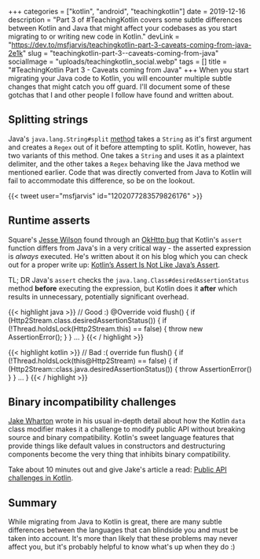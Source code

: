 +++
categories = ["kotlin", "android", "teachingkotlin"]
date = 2019-12-16
description = "Part 3 of #TeachingKotlin covers some subtle differences between Kotlin and Java that might affect your codebases as you start migrating to or writing new code in Kotlin."
devLink = "https://dev.to/msfjarvis/teachingkotlin-part-3-caveats-coming-from-java-2e1k"
slug = "teachingkotlin-part-3--caveats-coming-from-java"
socialImage = "uploads/teachingkotlin_social.webp"
tags = []
title = "#TeachingKotlin Part 3 - Caveats coming from Java"
+++
When you start migrating your Java code to Kotlin, you will encounter multiple subtle changes that might catch you off guard. I'll document some of these gotchas that I and other people I follow have found and written about.

## Splitting strings

Java's `java.lang.String#split` [method](https://docs.oracle.com/javase/8/docs/api/java/lang/String.html#split-java.lang.String-) takes a `String` as it's first argument and creates a `Regex` out of it before attempting to split. Kotlin, however, has two variants of this method. One takes a `String` and uses it as a plaintext delimiter, and the other takes a `Regex` behaving like the Java method we mentioned earlier. Code that was directly converted from Java to Kotlin will fail to accommodate this difference, so be on the lookout.

{{< tweet user="msfjarvis" id="1202077283579826176" >}}

## Runtime asserts

Square's [Jesse Wilson](https://twitter.com/jessewilson) found through an [OkHttp bug](https://github.com/square/okhttp/issues/5586) that Kotlin's `assert` function differs from Java's in a very critical way - the asserted expression is *always* executed. He's written about it on his blog which you can check out for a proper write up: [Kotlin’s Assert Is Not Like Java’s Assert](https://publicobject.com/2019/11/18/kotlins-assert-is-not-like-javas-assert/).

TL; DR Java's `assert` checks the `java.lang.Class#desiredAssertionStatus` method **before** executing the expression, but Kotlin does it **after** which results in unnecessary, potentially significant overhead.

{{< highlight java >}}
// Good :)
@Override void flush() {
  if (Http2Stream.class.desiredAssertionStatus()) {
    if (!Thread.holdsLock(Http2Stream.this) == false) {
      throw new AssertionError();
    }
  }
  ...
}
{{< / highlight >}}

{{< highlight kotlin >}}
// Bad :(
override fun flush() {
  if (!Thread.holdsLock(this@Http2Stream) == false) {
    if (Http2Stream::class.java.desiredAssertionStatus()) {
      throw AssertionError()
    }
  }
  ...
}
{{< / highlight >}}

## Binary incompatibility challenges

[Jake Wharton](https://twitter.com/JakeWharton) wrote in his usual in-depth detail about how the Kotlin `data` class modifier makes it a challenge to modify public API without breaking source and binary compatibility. Kotlin's sweet language features that provide things like default values in constructors and destructuring components become the very thing that inhibits binary compatibility.

Take about 10 minutes out and give Jake's article a read: [Public API challenges in Kotlin](https://jakewharton.com/public-api-challenges-in-kotlin/).

## Summary

While migrating from Java to Kotlin is great, there are many subtle differences between the languages that can blindside you and must be taken into account. It's more than likely that these problems may never affect you, but it's probably helpful to know what's up when they do :)

